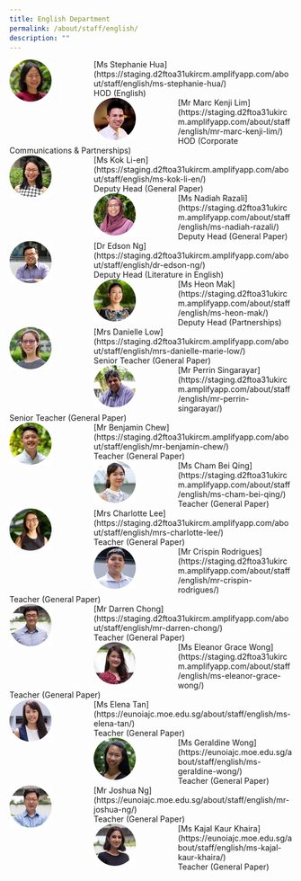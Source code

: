 ```yaml
---
title: English Department
permalink: /about/staff/english/
description: ""
---
```

<div>  
<div style="float: left">  
<img src="/images/EL-Stephanie-Hua_s.jpg" 
    style="width:50%">
</div>  
<div></div>  
</div>	
[Ms Stephanie Hua](https://staging.d2ftoa31ukircm.amplifyapp.com/about/staff/english/ms-stephanie-hua/) <br>
HOD (English)

<div>  
<div style="float: left">  
<img src="/images/HOD-Marc-Kenji-Lim_s.jpg" 
    style="width:50%">
</div>  
<div></div>  
</div>	
[Mr Marc Kenji Lim](https://staging.d2ftoa31ukircm.amplifyapp.com/about/staff/english/mr-marc-kenji-lim/) <br>
HOD (Corporate Communications & Partnerships)

<div>  
<div style="float: left">  
<img src="/images/Eng-KokLiEn_s.jpg" 
    style="width:50%">
</div>  
<div></div>  
</div>	
[Ms Kok Li-en](https://staging.d2ftoa31ukircm.amplifyapp.com/about/staff/english/ms-kok-li-en/) <br> Deputy Head (General Paper)

<div>  
<div style="float: left">  
<img src="/images/Nadiah-Razali-s.jpg" 
    style="width:50%">
</div>  
<div></div>  
</div>	
[Ms Nadiah Razali](https://staging.d2ftoa31ukircm.amplifyapp.com/about/staff/english/ms-nadiah-razali/) <br>
Deputy Head (General Paper)

<div>  
<div style="float: left">  
<img src="/images/Eng-Edson-Ng_s.jpg" 
    style="width:50%">
</div>  
<div></div>  
</div>	
[Dr Edson Ng](https://staging.d2ftoa31ukircm.amplifyapp.com/about/staff/english/dr-edson-ng/) <br>
Deputy Head (Literature in English)

<div>  
<div style="float: left">  
<img src="/images/EL-Heon-Mak_s.jpg" 
    style="width:50%">
</div>  
<div></div>  
</div>	
[Ms Heon Mak](https://staging.d2ftoa31ukircm.amplifyapp.com/about/staff/english/ms-heon-mak/) <br>
Deputy Head (Partnerships)

<div>  
<div style="float: left">  
<img src="/images/English-Danielle-M-Low_s.jpg" 
    style="width:50%">
</div>  
<div></div>  
</div>	
[Mrs Danielle Low](https://staging.d2ftoa31ukircm.amplifyapp.com/about/staff/english/mrs-danielle-marie-low/) <br>
Senior Teacher (General Paper)

<div>  
<div style="float: left">  
<img src="/images/Eng-Perrin_s.jpg" 
    style="width:50%">
</div>  
<div></div>  
</div>	
[Mr Perrin Singarayar](https://staging.d2ftoa31ukircm.amplifyapp.com/about/staff/english/mr-perrin-singarayar/) <br> 
Senior Teacher (General Paper)

<div>  
<div style="float: left">  
<img src="/images/EL-Benjamin-Chew_s.jpg" 
    style="width:50%">
</div>  
<div></div>  
</div>	
[Mr Benjamin Chew](https://staging.d2ftoa31ukircm.amplifyapp.com/about/staff/english/mr-benjamin-chew/) <br>
Teacher (General Paper)

<div>  
<div style="float: left">  
<img src="/images/EL-Cham-Bei-Qing_s.jpg" 
    style="width:50%">
</div>  
<div></div>  
</div>	
[Ms Cham Bei Qing](https://staging.d2ftoa31ukircm.amplifyapp.com/about/staff/english/ms-cham-bei-qing/) <br> 
Teacher (General Paper)

<div>  
<div style="float: left">  
<img src="/images/EL-Charlotte-Tan_s.jpg" 
    style="width:50%">
</div>  
<div></div>  
</div>	
[Mrs Charlotte Lee](https://staging.d2ftoa31ukircm.amplifyapp.com/about/staff/english/mrs-charlotte-lee/) <br>
Teacher (General Paper)

<div>  
<div style="float: left">  
<img src="/images/EL_CrispinRodrigues_s.jpg" 
    style="width:50%">
</div>  
<div></div>  
</div>	
[Mr Crispin Rodrigues](https://staging.d2ftoa31ukircm.amplifyapp.com/about/staff/english/mr-crispin-rodrigues/) <br>
Teacher (General Paper)

<div>  
<div style="float: left">  
<img src="/images/EL-Darren-Chong_s.jpg" 
    style="width:50%">
</div>  
<div></div>  
</div>	
[Mr Darren Chong](https://staging.d2ftoa31ukircm.amplifyapp.com/about/staff/english/mr-darren-chong/) <br>
Teacher (General Paper)

<div>  
<div style="float: left">  
<img src="/images/EL-Eleanor-Wong_s.jpg" 
    style="width:50%">
</div>  
<div></div>  
</div>	
[Ms Eleanor Grace Wong](https://staging.d2ftoa31ukircm.amplifyapp.com/about/staff/english/ms-eleanor-grace-wong/) <br>
Teacher (General Paper)

<div>  
<div style="float: left">  
<img src="/images/EL_ElenaTan_s.jpg" 
    style="width:50%">
</div>  
<div></div>  
</div>	
[Ms Elena Tan](https://eunoiajc.moe.edu.sg/about/staff/english/ms-elena-tan/) <br>
Teacher (General Paper)

<div>  
<div style="float: left">  
<img src="/images/EL-Geraldine-Wong_s.jpg" 
    style="width:50%">
</div>  
<div></div>  
</div>	
[Ms Geraldine Wong](https://eunoiajc.moe.edu.sg/about/staff/english/ms-geraldine-wong/) <br>
Teacher (General Paper)

<div>  
<div style="float: left">  
<img src="/images/EL-Joshua-Ng_s.jpg" 
    style="width:50%">
</div>  
<div></div>  
</div>	
[Mr Joshua Ng](https://eunoiajc.moe.edu.sg/about/staff/english/mr-joshua-ng/) <br>
Teacher (General Paper)

<div>  
<div style="float: left">  
<img src="/images/EL-Kajal-Kaur_s.jpg" 
    style="width:50%">
</div>  
<div></div>  
</div>	
[Ms Kajal Kaur Khaira](https://eunoiajc.moe.edu.sg/about/staff/english/ms-kajal-kaur-khaira/) <br>
Teacher (General Paper)